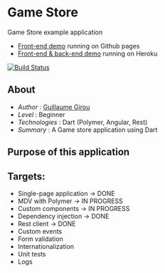 Game Store
==========
Game Store example application  

* [Front-end demo](http://ggirou.github.io/game-store/out/deploy/) running on Github pages
* [Front-end & back-end demo](http://game-store.herokuapp.com) running on Heroku

[![Build Status](https://drone.io/github.com/ggirou/game-store/status.png)](https://drone.io/github.com/ggirou/game-store/latest)

## About

* *Author* : [Guillaume Girou](http://gplus.to/GirouGuillaume)
* *Level* : Beginner
* *Technologies* : Dart (Polymer, Angular, Rest)
* *Summary* : A Game store application using Dart

## Purpose of this application


## Targets:

* Single-page application → DONE
* MDV with Polymer → IN PROGRESS
* Custom components → IN PROGRESS
* Dependency injection → DONE
* Rest client → DONE
* Custom events
* Form validation
* Internationalization
* Unit tests
* Logs
